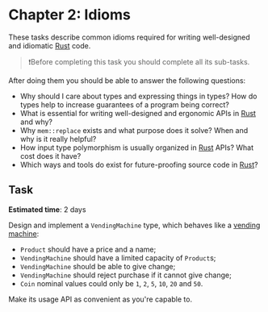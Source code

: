 Chapter 2: Idioms
==============

These tasks describe common idioms required for writing well-designed and idiomatic [Rust] code.

> ❗️Before completing this task you should complete all its sub-tasks.

After doing them you should be able to answer the following questions:

- Why should I care about types and expressing things in types? How do types help to increase guarantees of a program being correct?
- What is essential for writing well-designed and ergonomic APIs in [Rust] and why?
- Why `mem::replace` exists and what purpose does it solve? When and why is it really helpful?
- How input type polymorphism is usually organized in [Rust] APIs? What cost does it have?
- Which ways and tools do exist for future-proofing source code in [Rust]?

## Task

__Estimated time__: 2 days

Design and implement a `VendingMachine` type, which behaves like a [vending machine][1]:

- `Product` should have a price and a name;
- `VendingMachine` should have a limited capacity of `Product`s;
- `VendingMachine` should be able to give change;
- `VendingMachine` should reject purchase if it cannot give change;
- `Coin` nominal values could only be `1`, `2`, `5`, `10`, `20` and `50`.

Make its usage API as convenient as you're capable to.

[Rust]: https://www.rust-lang.org

[1]: https://en.wikipedia.org/wiki/Vending_machine
[2]: https://doc.rust-lang.org/book/ch11-03-test-organization.html
[3]: https://youtu.be/Vw8BFScm0K0
